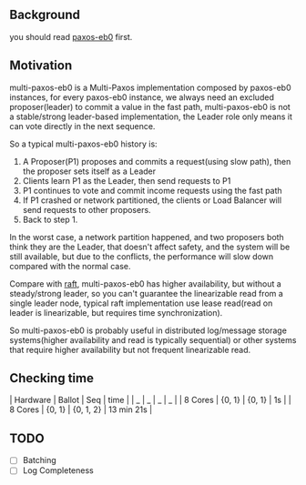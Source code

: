 ## Background

you should read [paxos-eb0](../paxos-eb0) first.

## Motivation

multi-paxos-eb0 is a Multi-Paxos implementation composed by paxos-eb0 instances,
for every paxos-eb0 instance,
we always need an excluded proposer(leader) to commit a value in the fast path,
multi-paxos-eb0 is not a stable/strong leader-based implementation,
the Leader role only means it can vote directly in the next sequence.

So a typical multi-paxos-eb0 history is:

1. A Proposer(P1) proposes and commits a request(using slow path), then the proposer sets itself as a Leader
2. Clients learn P1 as the Leader, then send requests to P1
3. P1 continues to vote and commit income requests using the fast path
4. If P1 crashed or network partitioned, the clients or Load Balancer will send requests to other proposers.
5. Back to step 1.

In the worst case, a network partition happened,
and two proposers both think they are the Leader,
that doesn't affect safety, and the system will be still available,
but due to the conflicts,
the performance will slow down compared with the normal case.

Compare with [raft](https://raft.github.io/raft.pdf),
multi-paxos-eb0 has higher availability,
but without a steady/strong leader,
so you can't guarantee the linearizable read from a single leader node,
typical raft implementation use lease read(read on leader is linearizable, but requires time synchronization).

So multi-paxos-eb0 is probably useful in distributed log/message storage systems(higher availability and read is typically sequential)
or other systems that require higher availability but not frequent linearizable read.

## Checking time

  | Hardware | Ballot | Seq       | time       |
  | _        | _      | _         | _          |
  | 8 Cores  | {0, 1} | {0, 1}    | 1s         |
  | 8 Cores  | {0, 1} | {0, 1, 2} | 13 min 21s |

## TODO

- [ ] Batching
- [ ] Log Completeness
